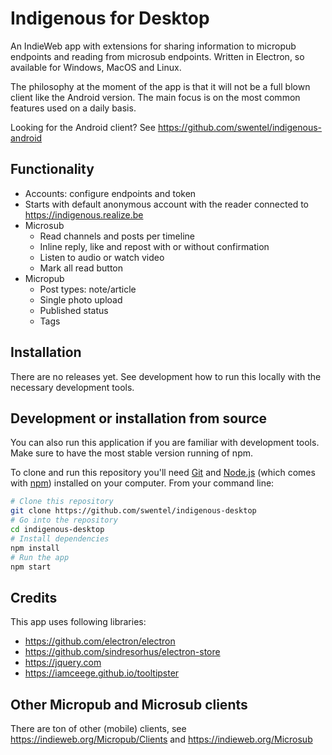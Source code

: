 # Indigenous for Desktop

An IndieWeb app with extensions for sharing information to micropub endpoints and reading 
from microsub endpoints. Written in Electron, so available for Windows, MacOS and Linux.

The philosophy at the moment of the app is that it will not be a full blown client like
the Android version. The main focus is on the most common features used on a daily basis.

Looking for the Android client? See https://github.com/swentel/indigenous-android

## Functionality

- Accounts: configure endpoints and token
- Starts with default anonymous account with the reader connected to 
https://indigenous.realize.be
- Microsub
  - Read channels and posts per timeline
  - Inline reply, like and repost with or without confirmation
  - Listen to audio or watch video
  - Mark all read button
- Micropub
  - Post types: note/article
  - Single photo upload
  - Published status
  - Tags

## Installation

There are no releases yet. See development how to run this locally with the necessary
development tools.

## Development or installation from source

You can also run this application if you are familiar with development tools. Make sure
to have the most stable version running of npm.

To clone and run this repository you'll need [Git](https://git-scm.com) and 
[Node.js](https://nodejs.org/en/download/) (which comes with [npm](http://npmjs.com)) 
installed on your computer. From your command line:

```bash
# Clone this repository
git clone https://github.com/swentel/indigenous-desktop
# Go into the repository
cd indigenous-desktop
# Install dependencies
npm install
# Run the app
npm start
```

## Credits

This app uses following libraries:

- https://github.com/electron/electron
- https://github.com/sindresorhus/electron-store
- https://jquery.com
- https://iamceege.github.io/tooltipster

## Other Micropub and Microsub clients

There are ton of other (mobile) clients, see https://indieweb.org/Micropub/Clients and
https://indieweb.org/Microsub
